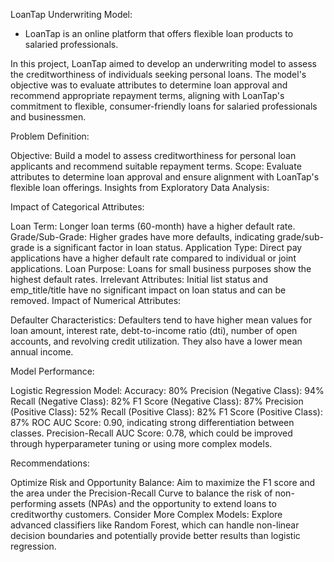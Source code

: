 LoanTap Underwriting Model:
- LoanTap is an online platform that offers flexible loan products to salaried professionals.

In this project, LoanTap aimed to develop an underwriting model to assess the creditworthiness of individuals seeking personal loans. The model's objective was to evaluate attributes to determine loan approval and recommend appropriate repayment terms, aligning with LoanTap's commitment to flexible, consumer-friendly loans for salaried professionals and businessmen.

Problem Definition:

Objective: Build a model to assess creditworthiness for personal loan applicants and recommend suitable repayment terms.
Scope: Evaluate attributes to determine loan approval and ensure alignment with LoanTap's flexible loan offerings.
Insights from Exploratory Data Analysis:

Impact of Categorical Attributes:

Loan Term: Longer loan terms (60-month) have a higher default rate.
Grade/Sub-Grade: Higher grades have more defaults, indicating grade/sub-grade is a significant factor in loan status.
Application Type: Direct pay applications have a higher default rate compared to individual or joint applications.
Loan Purpose: Loans for small business purposes show the highest default rates.
Irrelevant Attributes: Initial list status and emp_title/title have no significant impact on loan status and can be removed.
Impact of Numerical Attributes:

Defaulter Characteristics: Defaulters tend to have higher mean values for loan amount, interest rate, debt-to-income ratio (dti), number of open accounts, and revolving credit utilization. They also have a lower mean annual income.

Model Performance:

Logistic Regression Model:
Accuracy: 80%
Precision (Negative Class): 94%
Recall (Negative Class): 82%
F1 Score (Negative Class): 87%
Precision (Positive Class): 52%
Recall (Positive Class): 82%
F1 Score (Positive Class): 87%
ROC AUC Score: 0.90, indicating strong differentiation between classes.
Precision-Recall AUC Score: 0.78, which could be improved through hyperparameter tuning or using more complex models.

Recommendations:

Optimize Risk and Opportunity Balance: Aim to maximize the F1 score and the area under the Precision-Recall Curve to balance the risk of non-performing assets (NPAs) and the opportunity to extend loans to creditworthy customers.
Consider More Complex Models: Explore advanced classifiers like Random Forest, which can handle non-linear decision boundaries and potentially provide better results than logistic regression.
